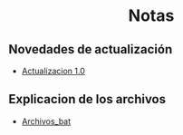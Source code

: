 <div align="center">
  <h1 style="text-align: center;">Notas</h1>

</div>

## Novedades de actualización
<ul>
    <li><a href="../Documents/Update_notes/update_1.0.md">Actualizacion 1.0</a></li>
</ul>

## Explicacion de los archivos
<ul>
    <li><a href="../Documents/notes/Archivos_bat.md">Archivos_bat</a></li>
</ul>